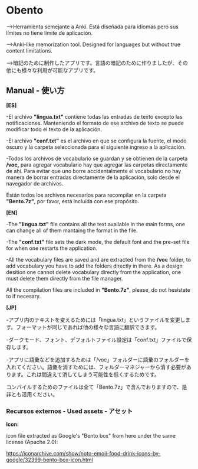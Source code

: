 # Obento
-->Herramienta semejante a Anki. Está diseñada para idiomas pero sus límites no tiene límite de aplicación.

-->Anki-like memorization tool. Designed for languages but without true content limitations. 

-->暗記のために制作したアプリです。言語の暗記のために作りましたが、その他にも様々な利用が可能なアプリです。

## Manual - 使い方

**[ES]**

-El archivo **"lingua.txt"** contiene todas las entradas de texto excepto las notificaciones. Manteniendo el formato de ese archivo de texto se puede modificar todo el texto de la aplicación.

-El archivo **"conf.txt"** es el archivo en que se configura la fuente, el modo oscuro y la carpeta seleccionada para el siguiente ingreso a la aplicación. 

-Todos los archivos de vocabulario se guardan y se obtienen de la carpeta **/voc,** para agregar vocabulario hay que agregar las carpetas directamente de ahí. Para evitar que uno borre accidentalmente el vocabulario no hay manera de borrar entradas directamente de la aplicación, solo desde el navegador de archivos. 

Están todos los archivos necesarios para recompilar en la carpeta **"Bento.7z"**, por favor, está incluída con ese propósito. 

**[EN]**

-The **"lingua.txt"** file contains all the text available in the main forms, one can change all of them mantaing the format in the file. 

-The **"conf.txt"** file sets the dark mode, the default font and the pre-set file for when one restarts the application.

-All the vocabulary files are saved and are extracted from the **/voc** folder, to add vocabulary you have to add the folders directly in there. As a design desition one cannot delete vocabulary directly from the application, one must delete them directly from the file manager. 

All the compilation files are included in **"Bento.7z"**, please, do not hesistate to if necesary. 

**[JP]**

-アプリ内のテキストを変えるためには「lingua.txt」というファイルを変更します。フォーマットが同じであれば他の様々な言語に翻訳できます。

-ダークモード、フォント、デフォルトファイル設定は「conf.txt」ファイルで保存します。

-アプリに語彙などを追加するためは「/voc」フォルダーに語彙のフォルダーを入れてください。語彙を消すためには、フォルダーマネジャーから消す必要があります。これは間違えて消してしまう可能性を低くするためです。

コンパイルするためのファイルは全て「Bento.7z」で含んでおりますので、是非とも活用ください。


### Recursos externos - Used assets - アセット

**Icon:**

icon file extracted as Google's "Bento box" from here under the same license (Apache 2.0):

https://iconarchive.com/show/noto-emoji-food-drink-icons-by-google/32399-bento-box-icon.html

